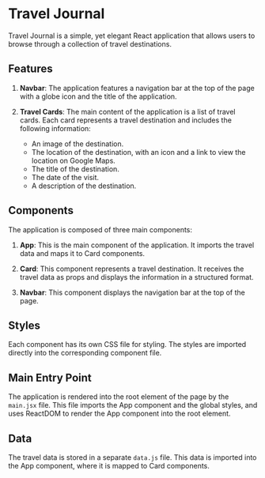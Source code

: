 # Travel Journal

Travel Journal is a simple, yet elegant React application that allows users to browse through a collection of travel destinations.

## Features

1. **Navbar**: The application features a navigation bar at the top of the page with a globe icon and the title of the application.

2. **Travel Cards**: The main content of the application is a list of travel cards. Each card represents a travel destination and includes the following information:
   - An image of the destination.
   - The location of the destination, with an icon and a link to view the location on Google Maps.
   - The title of the destination.
   - The date of the visit.
   - A description of the destination.

## Components

The application is composed of three main components:

1. **App**: This is the main component of the application. It imports the travel data and maps it to Card components.

2. **Card**: This component represents a travel destination. It receives the travel data as props and displays the information in a structured format.

3. **Navbar**: This component displays the navigation bar at the top of the page.

## Styles

Each component has its own CSS file for styling. The styles are imported directly into the corresponding component file.

## Main Entry Point

The application is rendered into the root element of the page by the `main.jsx` file. This file imports the App component and the global styles, and uses ReactDOM to render the App component into the root element.

## Data

The travel data is stored in a separate `data.js` file. This data is imported into the App component, where it is mapped to Card components.

